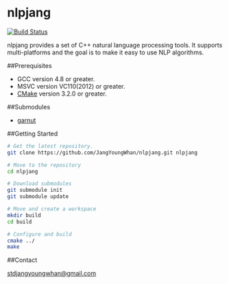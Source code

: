 # nlpjang
[![Build Status](https://travis-ci.org/JangYoungWhan/nlpjang.svg?branch=master)](https://travis-ci.org/JangYoungWhan/nlpjang)

nlpjang provides a set of C++ natural language processing tools.
It supports multi-platforms and the goal is to make it easy to use NLP algorithms.

##Prerequisites

- GCC version 4.8 or greater.
- MSVC version VC110(2012) or greater.
- [CMake](http://www.cmake.org/) version 3.2.0 or greater.

##Submodules

- [garnut](https://github.com/JangYoungWhan/garnut)

##Getting Started

```bash
# Get the latest repository.
git clone https://github.com/JangYoungWhan/nlpjang.git nlpjang

# Move to the repository
cd nlpjang

# Download submodules
git submodule init
git submodule update

# Move and create a workspace
mkdir build
cd build

# Configure and build
cmake ../
make

```

##Contact

[stdjangyoungwhan@gmail.com](https://github.com/JangYoungWhan)
